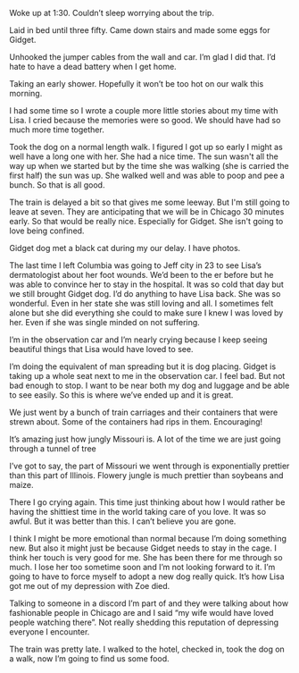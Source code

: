 Woke up at 1:30. Couldn’t sleep worrying about the trip. 

Laid in bed until three fifty. Came down stairs and made some eggs for Gidget. 

Unhooked the jumper cables from the wall and car. I’m glad I did that. I’d hate to have a dead battery when I get home. 

Taking an early shower. Hopefully it won’t be too hot on our walk this morning.

I had some time so I wrote a couple more little stories about my time with Lisa. I cried because the memories were so good. We should have had so much more time together.

Took the dog on a normal length walk. I figured I got up so early I might as well have a long one with her. She had a nice time. The sun wasn't all the way up when we started but by the time she was walking (she is carried the first half) the sun was up. She walked well and was able to poop and pee a bunch. So that is all good. 

The train is delayed a bit so that gives me some leeway. But I'm still going to leave at seven. They are anticipating that we will be in Chicago 30 minutes early. So that would be really nice. Especially for Gidget. She isn't going to love being confined.

Gidget dog met a black cat during my our delay. I have photos. 

The last time I left Columbia was going to Jeff city in 23 to see Lisa’s dermatologist about her foot wounds. We’d been to the er before but he was able to convince her to stay in the hospital. It was so cold that day but we still brought Gidget dog. I’d do anything to have Lisa back. She was so wonderful. Even in her state she was still loving and all. I sometimes felt alone but she did everything she could to make sure I knew I was loved by her. Even if she was single minded on not suffering.

I’m in the observation car and I’m nearly crying because I keep seeing beautiful things that Lisa would have loved to see.

I’m doing the equivalent of man spreading but it is dog placing. Gidget is taking up a whole seat next to me in the observation car. I feel bad. But not bad enough to stop. I want to be near both my dog and luggage and be able to see easily. So this is where we’ve ended up and it is great.

We just went by a bunch of train carriages and their containers that were strewn about. Some of the containers had rips in them. Encouraging!

It’s amazing just how jungly Missouri is. A lot of the time we are just going through a tunnel of tree

I’ve got to say, the part of Missouri we went through is exponentially prettier than this part of Illinois. Flowery jungle is much prettier than soybeans and maize.

There I go crying again. This time just thinking about how I would rather be having the shittiest time in the world taking care of you love. It was so awful. But it was better than this. I can’t believe you are gone.

I think I might be more emotional than normal because I’m doing something new. But also it might just be because Gidget needs to stay in the cage. I think her touch is very good for me. She has been there for me through so much. I lose her too sometime soon and I’m not looking forward to it. I’m going to have to force myself to adopt a new dog really quick. It’s how Lisa got me out of my depression with Zoe died.

Talking to someone in a discord I’m part of and they were talking about how fashionable people in Chicago are and I said “my wife would have loved people watching there”. Not really shedding this reputation of depressing everyone I encounter. 

The train was pretty late. I walked to the hotel, checked in, took the dog on a walk, now I’m going to find us some food.